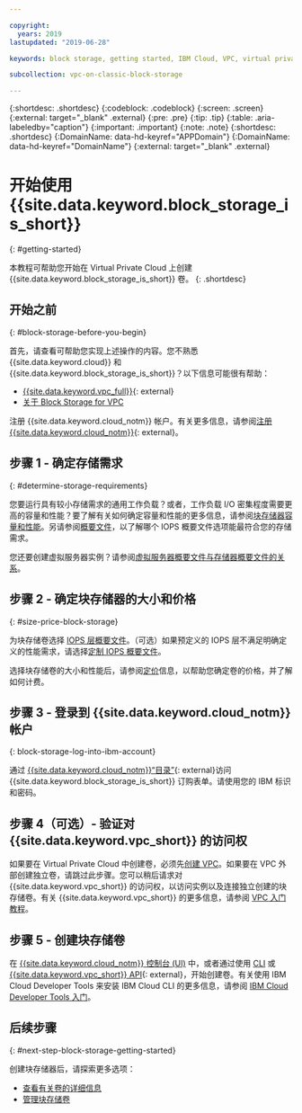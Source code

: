 ```yaml
---

copyright:
  years: 2019
lastupdated: "2019-06-28"

keywords: block storage, getting started, IBM Cloud, VPC, virtual private cloud, IBM CLoud, volume, data storage, classic, virtual server

subcollection: vpc-on-classic-block-storage

---
```

{:shortdesc: .shortdesc}
{:codeblock: .codeblock}
{:screen: .screen}
{:external: target="_blank" .external}
{:pre: .pre}
{:tip: .tip}
{:table: .aria-labeledby="caption"}
{:important: .important}
{:note: .note}
{:shortdesc: .shortdesc}
{:DomainName: data-hd-keyref="APPDomain"}
{:DomainName: data-hd-keyref="DomainName"}
{:external: target="_blank" .external}

# 开始使用 {{site.data.keyword.block_storage_is_short}}
{: #getting-started}

本教程可帮助您开始在 Virtual Private Cloud 上创建 {{site.data.keyword.block_storage_is_short}} 卷。
{: .shortdesc}

## 开始之前
{: #block-storage-before-you-begin}

首先，请查看可帮助您实现上述操作的内容。您不熟悉 {{site.data.keyword.cloud}} 和 {{site.data.keyword.block_storage_is_short}}？以下信息可能很有帮助：

* [{{site.data.keyword.vpc_full}}](https://www.ibm.com/cloud/vpc){: external}
* [关于 Block Storage for VPC](/docs/vpc-on-classic-block-storage?topic=vpc-on-classic-block-storage-block-storage-about)

注册 {{site.data.keyword.cloud_notm}} 帐户。有关更多信息，请参阅[注册 {{site.data.keyword.cloud_notm}}](https://cloud.ibm.com/docs/account?topic=account-signup#signup){: external}。

## 步骤 1 - 确定存储需求
{: #determine-storage-requirements}

您要运行具有较小存储需求的通用工作负载？或者，工作负载 I/O 密集程度需要更高的容量和性能？要了解有关如何确定容量和性能的更多信息，请参阅[块存储器容量和性能](/docs/vpc-on-classic-block-storage?topic=vpc-on-classic-block-storage-capacity-performance)。另请参阅[概要文件](/docs/vpc-on-classic-block-storage?topic=vpc-on-classic-block-storage-block-storage-profiles)，以了解哪个 IOPS 概要文件选项能最符合您的存储需求。 

您还要创建虚拟服务器实例？请参阅[虚拟服务器概要文件与存储器概要文件的关系](/docs/vpc-on-classic-block-storage?topic=vpc-on-classic-block-storage-block-storage-profiles#vsi-profiles-relate-to-storage)。

## 步骤 2 - 确定块存储器的大小和价格
{: #size-price-block-storage}

为块存储卷选择 [IOPS 层概要文件](/docs/vpc-on-classic-block-storage?topic=vpc-on-classic-block-storage-block-storage-profiles#tiers)。（可选）如果预定义的 IOPS 层不满足明确定义的性能需求，请选择[定制 IOPS 概要文件](/docs/vpc-on-classic-block-storage?topic=vpc-on-classic-block-storage-block-storage-profiles#custom)。 

选择块存储卷的大小和性能后，请参阅[定价](/docs/vpc-on-classic?topic=vpc-on-classic-block-storage-pricing)信息，以帮助您确定卷的价格，并了解如何计费。

## 步骤 3 - 登录到 {{site.data.keyword.cloud_notm}} 帐户
{: block-storage-log-into-ibm-account}

通过 [{{site.data.keyword.cloud_notm}}“目录”](https://{DomainName}/catalog){: external}访问 {{site.data.keyword.block_storage_is_short}} 订购表单。请使用您的 IBM 标识和密码。

## 步骤 4（可选）- 验证对 {{site.data.keyword.vpc_short}} 的访问权

如果要在 Virtual Private Cloud 中创建卷，必须先[创建 VPC](/docs/vpc-on-classic?topic=vpc-on-classic-creating-a-vpc-using-the-ibm-cloud-console)。如果要在 VPC 外部创建独立卷，请跳过此步骤。您可以稍后请求对 {{site.data.keyword.vpc_short}} 的访问权，以访问实例以及连接独立创建的块存储卷。有关 {{site.data.keyword.vpc_short}} 的更多信息，请参阅 [VPC 入门教程](/docs/vpc-on-classic?topic=vpc-on-classic-getting-started)。

## 步骤 5 - 创建块存储卷

在 [{{site.data.keyword.cloud_notm}} 控制台 (UI)](/docs/vpc-on-classic-block-storage?topic=vpc-on-classic-block-storage-creating-block-storage) 中，或者通过使用 [CLI](/docs/vpc-on-classic-block-storage?topic=vpc-on-classic-block-storage-creating-block-storage-cli) 或 [{{site.data.keyword.vpc_short}} API](https://{DomainName}/apidocs/vpc-on-classic#create-a-volume){: external}，开始创建卷。有关使用 IBM Cloud Developer Tools 来安装 IBM Cloud CLI 的更多信息，请参阅 [IBM Cloud Developer Tools 入门](/docs/cli?topic=cloud-cli-getting-started)。

## 后续步骤
{: #next-step-block-storage-getting-started}

创建块存储器后，请探索更多选项：

* [查看有关卷的详细信息](/docs/vpc-on-classic-block-storage?topic=vpc-on-classic-block-storage-viewing-block-storage)
* [管理块存储卷](/docs/vpc-on-classic-block-storage?topic=vpc-on-classic-block-storage-managing-block-storage#managing-block-storage)
